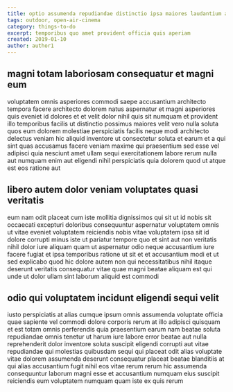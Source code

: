 ```yaml
---
title: optio assumenda repudiandae distinctio ipsa maiores laudantium article 6055
tags: outdoor, open-air-cinema
category: things-to-do
excerpt: temporibus quo amet provident officia quis aperiam
created: 2019-01-10
author: author1
---
```


## magni totam laboriosam consequatur et magni eum

voluptatem omnis asperiores commodi saepe accusantium architecto tempora facere architecto dolorem natus aspernatur et magni asperiores quis eveniet id dolores et et velit dolor nihil quis sit numquam et provident illo temporibus facilis ut distinctio possimus maiores velit vero nulla soluta quos eum dolorem molestiae perspiciatis facilis neque modi architecto delectus veniam hic aliquid inventore ut consectetur soluta et earum et a qui sint quas accusamus facere veniam maxime qui praesentium sed esse vel adipisci quia nesciunt amet ullam sequi exercitationem labore rerum nulla aut numquam enim aut eligendi nihil perspiciatis quia dolorem quod ut atque est eos ratione aut

## libero autem dolor veniam voluptates quasi veritatis

eum nam odit placeat cum iste mollitia dignissimos qui sit ut id nobis sit occaecati excepturi doloribus consequuntur aspernatur voluptatem omnis ut vitae eveniet voluptatem reiciendis nobis vitae voluptatem ipsa sit id dolore corrupti minus iste ut pariatur tempore quo et sint aut non veritatis nihil dolor iure aliquam quam ut aspernatur odio neque accusantium iure facere fugiat et ipsa temporibus ratione ut sit et et accusantium modi et ut sed explicabo quod hic dolore autem non qui necessitatibus nihil itaque deserunt veritatis consequatur vitae quae magni beatae aliquam est qui unde ut dolor ullam sint laborum aliquid est commodi

## odio qui voluptatem incidunt eligendi sequi velit

iusto perspiciatis at alias cumque ipsum omnis assumenda voluptate officia quae sapiente vel commodi dolore corporis rerum at illo adipisci quisquam et est totam omnis perferendis quia praesentium earum nam beatae soluta repudiandae omnis tenetur ut harum iure labore error beatae aut nulla reprehenderit dolor inventore soluta suscipit eligendi corrupti aut vitae repudiandae qui molestias quibusdam sequi qui placeat odit alias voluptate vitae dolorem assumenda deserunt consequatur placeat beatae blanditiis at qui alias accusantium fugit nihil eos vitae rerum rerum hic assumenda consequuntur laborum magni esse et accusantium numquam eius suscipit reiciendis eum voluptatem numquam quam iste ex quis rerum
